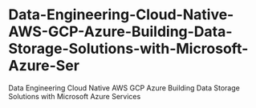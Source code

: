 # Data-Engineering-Cloud-Native-AWS-GCP-Azure-Building-Data-Storage-Solutions-with-Microsoft-Azure-Ser
Data Engineering Cloud Native AWS GCP Azure Building Data Storage Solutions with Microsoft Azure Services

